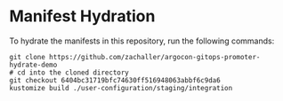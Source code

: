 # Manifest Hydration

To hydrate the manifests in this repository, run the following commands:

```shell
git clone https://github.com/zachaller/argocon-gitops-promoter-hydrate-demo
# cd into the cloned directory
git checkout 6404bc31719bfc74630ff516948063abbf6c9da6
kustomize build ./user-configuration/staging/integration
```
